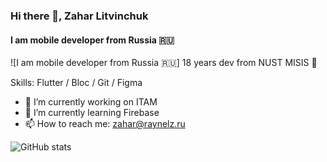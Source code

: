 ### Hi there 👋, Zahar Litvinchuk
#### I am mobile developer from Russia 🇷🇺
![I am mobile developer from Russia 🇷🇺]
18 years dev from NUST MISIS 🏫

Skills: Flutter / Bloc / Git / Figma

- 🔭 I’m currently working on ITAM 
- 🌱 I’m currently learning Firebase 
- 📫 How to reach me: zahar@raynelz.ru 

![GitHub stats](https://github-readme-stats.vercel.app/api?username=raynelz&show_icons=true)  

